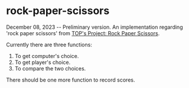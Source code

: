 # rock-paper-scissors

December 08, 2023 -- Preliminary version.
An implementation regarding 'rock paper scissors' from [TOP's Project: Rock Paper Scissors](https://www.theodinproject.com/lessons/foundations-rock-paper-scissors).

Currently there are three functions:

1. To get computer's choice.
2. To get player's choice.
3. To compare the two choices.

There should be one more function to record scores.
